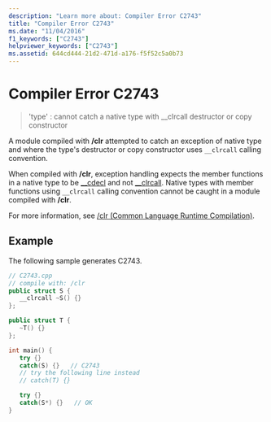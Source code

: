 ```yaml
---
description: "Learn more about: Compiler Error C2743"
title: "Compiler Error C2743"
ms.date: "11/04/2016"
f1_keywords: ["C2743"]
helpviewer_keywords: ["C2743"]
ms.assetid: 644cd444-21d2-471d-a176-f5f52c5a0b73
---
```

# Compiler Error C2743

> 'type' : cannot catch a native type with __clrcall destructor or copy constructor

A module compiled with **/clr** attempted to catch an exception of native type and where the type's destructor or copy constructor uses `__clrcall` calling convention.

When compiled with **/clr**, exception handling expects the member functions in a native type to be [__cdecl](../../cpp/cdecl.md) and not [__clrcall](../../cpp/clrcall.md). Native types with member functions using `__clrcall` calling convention cannot be caught in a module compiled with **/clr**.

For more information, see [/clr (Common Language Runtime Compilation)](../../build/reference/clr-common-language-runtime-compilation.md).

## Example

The following sample generates C2743.

```cpp
// C2743.cpp
// compile with: /clr
public struct S {
   __clrcall ~S() {}
};

public struct T {
   ~T() {}
};

int main() {
   try {}
   catch(S) {}   // C2743
   // try the following line instead
   // catch(T) {}

   try {}
   catch(S*) {}   // OK
}
```
